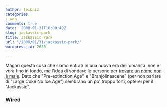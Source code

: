 ```yaml
---
author: leibniz
categories:
- web
comments: true
date: '2008-01-31T16:00:40Z'
slug: jackassic-park
title: Jackassic Park
url: "/2008/01/31/jackassic-park/"
wordpress_id: 2636

---
```

Magari questa cosa che siamo entrati in una nuova era dell'umanità  non è vera fino in fondo, ma l'idea di sondare le persone per [trovare un nome non è male](https://blog.wired.com/wiredscience/2008/01/name-our-age-th.html). Dato che "Pre-extinction Age" e "Branjolinascene" (per non parlare di "Large Coke No Ice Age") sembrano un po' troppo forti, opterei per il "Jackassic".


### Wired
